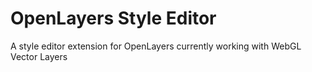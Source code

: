 # OpenLayers Style Editor
A style editor extension for OpenLayers currently working with WebGL Vector Layers
